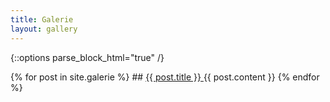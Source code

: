 ```yaml
---
title: Galerie
layout: gallery
---
```


{::options parse_block_html="true" /}
<div class="gallery glightbox">
{% for post in site.galerie %}   
## <a href="{{ post.url }}">  {{ post.title }} </a>
{{ post.content }}
{% endfor %}
</div>
